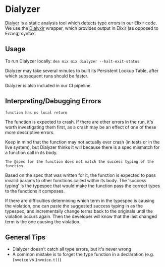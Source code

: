 # Dialyzer

[Dialyer](http://erlang.org/doc/man/dialyzer.html) is a static analysis tool which detects type
errors in our Elixir code.  We use the [Dialyxir](https://github.com/jeremyjh/dialyxir) wrapper,
which provides output in Elixir (as opposed to Erlang) syntax.

## Usage

To run Dialyzer locally:
`dea mix mix dialyzer --halt-exit-status`

Dialyzer may take several minutes to built its Persistent Lookup Table, after which
subsequent runs should be faster.

Dialyzer is also included in our CI pipeline.

## Interpreting/Debugging Errors

`function has no local return`

The function is expected to crash.  If there are other errors in the run, it's worth investigating
them first, as a crash may be an effect of one of these more descriptive errors.

Keep in mind that the function may not actually ever crash (in tests or in the live system), but
Dialyzer thinks it will because there is a spec mismatch for a function call in its body.

`The @spec for the function does not match the success typing of the function.`

Based on the spec that was written for it, the function is expected to pass invalid params to
other functions called within its body.  The 'success typing' is the typespec that would make
the function pass the correct types to the functions it composes.

If there are difficulties determining which term in the typespec is causing the violation,
one can paste the suggested success typing in as the typespec, and incrementally
change terms back to the originals until the violation occurs again.  Then the developer will know
that the last changed term is the one causing the violation.

## General Tips

- Dialyzer doesn't catch all type errors, but it's never wrong
- A common mistake is to forget the type function in a declaration (e.g. `Invoice` vs `Invoice.t()`)
